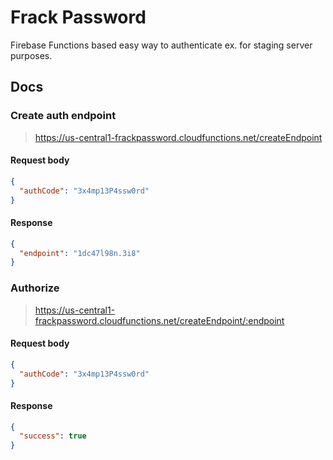 # Frack Password

Firebase Functions based easy way to authenticate ex. for staging server purposes.

## Docs

### Create auth endpoint

> https://us-central1-frackpassword.cloudfunctions.net/createEndpoint

#### Request body

```json
{
  "authCode": "3x4mp13P4ssw0rd"
}
```

#### Response

```json
{
  "endpoint": "1dc47l98n.3i8"
}
```

### Authorize

> https://us-central1-frackpassword.cloudfunctions.net/createEndpoint/:endpoint

#### Request body

```json
{
  "authCode": "3x4mp13P4ssw0rd"
}
```

#### Response

```json
{
  "success": true
}
```


